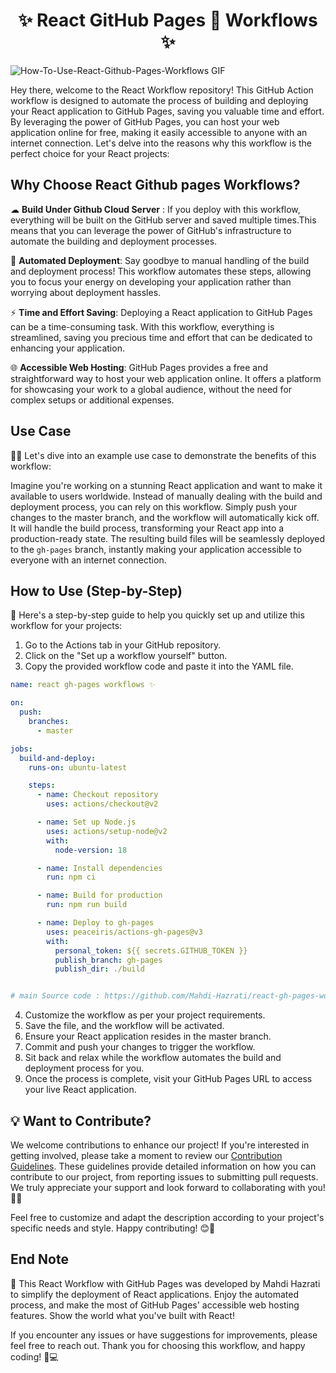 <h1 align="center" >✨ React GitHub Pages 🚀 Workflows ✨</h1>

![How-To-Use-React-Github-Pages-Workflows GIF](assets/How-To-Use-React-Github-Pages-Workflows.gif)

Hey there, welcome to the React Workflow repository! This GitHub Action workflow is designed to automate the process of building and deploying your React application to GitHub Pages, saving you valuable time and effort. By leveraging the power of GitHub Pages, you can host your web application online for free, making it easily accessible to anyone with an internet connection. Let's delve into the reasons why this workflow is the perfect choice for your React projects:

## Why Choose React Github pages Workflows?

☁  **Build Under Github Cloud Server** : If you deploy with this workflow, everything will be built on the GitHub server and saved multiple times.This means that you can leverage the power of GitHub's infrastructure to automate the building and deployment processes.

🔧 **Automated Deployment**: Say goodbye to manual handling of the build and deployment process! This workflow automates these steps, allowing you to focus your energy on developing your application rather than worrying about deployment hassles.

⚡️ **Time and Effort Saving**: Deploying a React application to GitHub Pages can be a time-consuming task. With this workflow, everything is streamlined, saving you precious time and effort that can be dedicated to enhancing your application.

🌐 **Accessible Web Hosting**: GitHub Pages provides a free and straightforward way to host your web application online. It offers a platform for showcasing your work to a global audience, without the need for complex setups or additional expenses.

## Use Case

👩‍💻 Let's dive into an example use case to demonstrate the benefits of this workflow:

Imagine you're working on a stunning React application and want to make it available to users worldwide. Instead of manually dealing with the build and deployment process, you can rely on this workflow. Simply push your changes to the master branch, and the workflow will automatically kick off. It will handle the build process, transforming your React app into a production-ready state. The resulting build files will be seamlessly deployed to the `gh-pages` branch, instantly making your application accessible to everyone with an internet connection.

## How to Use (Step-by-Step)

📝 Here's a step-by-step guide to help you quickly set up and utilize this workflow for your projects:

1. Go to the Actions tab in your GitHub repository.
2. Click on the "Set up a workflow yourself" button.
3. Copy the provided workflow code and paste it into the YAML file.

```yml
name: react gh-pages workflows ✨

on:
  push:
    branches:
      - master

jobs:
  build-and-deploy:
    runs-on: ubuntu-latest

    steps:
      - name: Checkout repository
        uses: actions/checkout@v2

      - name: Set up Node.js
        uses: actions/setup-node@v2
        with:
          node-version: 18

      - name: Install dependencies
        run: npm ci

      - name: Build for production
        run: npm run build

      - name: Deploy to gh-pages
        uses: peaceiris/actions-gh-pages@v3
        with:
          personal_token: ${{ secrets.GITHUB_TOKEN }}
          publish_branch: gh-pages
          publish_dir: ./build


# main Source code : https://github.com/Mahdi-Hazrati/react-gh-pages-workflows

```

4. Customize the workflow as per your project requirements.
5. Save the file, and the workflow will be activated.
6. Ensure your React application resides in the master branch.
7. Commit and push your changes to trigger the workflow.
8. Sit back and relax while the workflow automates the build and deployment process for you.
9. Once the process is complete, visit your GitHub Pages URL to access your live React application.

## 💡 Want to Contribute?

We welcome contributions to enhance our project! If you're interested in getting involved, please take a moment to review our [Contribution Guidelines](./CONTRIBUTING.md). These guidelines provide detailed information on how you can contribute to our project, from reporting issues to submitting pull requests. We truly appreciate your support and look forward to collaborating with you! 🙌🌟

Feel free to customize and adapt the description according to your project's specific needs and style. Happy contributing! 😊🎉

## End Note

🎉 This React Workflow with GitHub Pages was developed by Mahdi Hazrati to simplify the deployment of React applications.
Enjoy the automated process, and make the most of GitHub Pages' accessible web hosting features. Show the world what you've built with React!

If you encounter any issues or have suggestions for improvements, please feel free to reach out.
Thank you for choosing this workflow, and happy coding! 🌟💻

